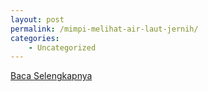 ```yaml
---
layout: post
permalink: /mimpi-melihat-air-laut-jernih/
categories:
    - Uncategorized
---
```


[Baca Selengkapnya](/02)